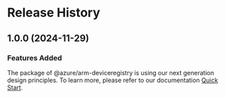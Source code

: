 # Release History
    
## 1.0.0 (2024-11-29)

### Features Added

The package of @azure/arm-deviceregistry is using our next generation design principles. To learn more, please refer to our documentation [Quick Start](https://aka.ms/azsdk/js/mgmt/quickstart).
